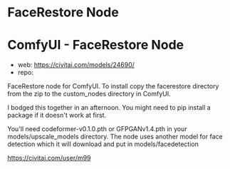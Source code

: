 FaceRestore Node
========================
# ComfyUI - FaceRestore Node

* web: https://civitai.com/models/24690/
* repo:

FaceRestore node for ComfyUI. To install copy the facerestore directory from the zip to the custom_nodes directory in ComfyUI.

I bodged this together in an afternoon. You might need to pip install a package if it doesn't work at first.

You'll need codeformer-v0.1.0.pth or GFPGANv1.4.pth in your models/upscale_models directory. The node uses another model for face detection which it will download and put in models/facedetection




https://civitai.com/user/m99